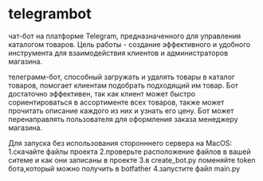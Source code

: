 # telegrambot
чат-бот на платформе Telegram, предназначенного для управления каталогом товаров. Цель работы - создание эффективного и удобного инструмента для взаимодействия клиентов и администраторов магазина.

телеграмм-бот, способный загружать и удалять товары в каталог товаров, помогает клиентам подобрать подходящий им товар. Бот достаточно эффективен, так как клиент может быстро сориентироваться в ассортименте всех товаров, также может прочитать описание каждого из них и узнать его цену. Бот может перенаправлять пользователя для оформления заказа менеджеру магазина.

Для запуска без использования сторонннего сервера на MacOS:
1.скачайте файлы проекта 
2.проверьте расположение файлов в вашей ситеме и как они записаны в проекте 
3.в create_bot.py поменяйте token бота,который можно получить в botfather
4.запустите файл main.py


